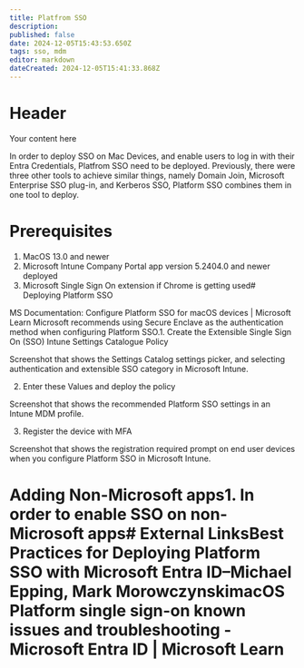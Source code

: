 ```yaml
---
title: Platfrom SSO
description: 
published: false
date: 2024-12-05T15:43:53.650Z
tags: sso, mdm
editor: markdown
dateCreated: 2024-12-05T15:41:33.868Z
---
```


# Header
Your content here

In order to deploy SSO on Mac Devices, and enable users to log in with their Entra Credentials, Platfrom SSO need to be deployed. Previously, there were three other tools to achieve similar things, namely Domain Join, Microsoft Enterprise SSO plug-in, and Kerberos SSO, Platform SSO combines them in one tool to deploy.
# Prerequisites
1. MacOS 13.0 and newer
2. Microsoft Intune Company Portal app version 5.2404.0 and newer deployed 
3. Microsoft Single Sign On extension if Chrome is getting used# Deploying Platform SSO

MS Documentation: Configure Platform SSO for macOS devices | Microsoft Learn Microsoft recommends using Secure Enclave as the authentication method when configuring Platform SSO.1. Create the Extensible Single Sign On (SSO) Intune Settings Catalogue Policy 


Screenshot that shows the Settings Catalog settings picker, and selecting authentication and extensible SSO category in Microsoft Intune.

2. Enter these Values and deploy the policy

Screenshot that shows the recommended Platform SSO settings in an Intune MDM profile.

3. Register the device with MFA

Screenshot that shows the registration required prompt on end user devices when you configure Platform SSO in Microsoft Intune.

# Adding Non-Microsoft apps1. In order to enable SSO on non-Microsoft apps# External LinksBest Practices for Deploying Platform SSO with Microsoft Entra ID–Michael Epping, Mark MorowczynskimacOS Platform single sign-on known issues and troubleshooting - Microsoft Entra ID | Microsoft Learn
